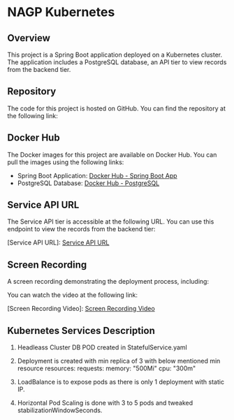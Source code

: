 # NAGP Kubernetes

## Overview

This project is a Spring Boot application deployed on a Kubernetes cluster. The application includes a PostgreSQL database, an API tier to view records from the backend tier.

## Repository

The code for this project is hosted on GitHub. You can find the repository at the following link:

[Code Repository]:  [https://github.com/git-utsav/nagp-pub](https://github.com/git-utsav/nagp-pub)

## Docker Hub

The Docker images for this project are available on Docker Hub. You can pull the images using the following links:

- Spring Boot Application: [Docker Hub - Spring Boot App](https://hub.docker.com/repository/docker/utsav194/nagp-docker/general)
- PostgreSQL Database: [Docker Hub - PostgreSQL](https://hub.docker.com/_/postgres)

## Service API URL

The Service API tier is accessible at the following URL. You can use this endpoint to view the records from the backend tier:

[Service API URL]: [Service API URL](http://34.93.10.112/nagp/all-user)

## Screen Recording

A screen recording demonstrating the deployment process, including:

You can watch the video at the following link:

[Screen Recording Video]: [Screen Recording Video](https://nagarro-my.sharepoint.com/:f:/p/utsavkumar_tripathi/EvaUI2M71OVLmGN0JcvpNWAB1PFFMJIleu4PhJaZEqgG6Q?e=RjmQ1E)

## Kubernetes Services Description

1. Headleass Cluster DB POD created in StatefulService.yaml
2. Deployment is created with min replica of 3 with below mentioned min resource
	resources:
			  requests:
				memory: "500Mi"
				cpu: "300m"
				
3. LoadBalance is to expose pods as there is only 1 deployment with static IP.
4. Horizontal Pod Scaling is done with 3 to 5 pods and tweaked stabilizationWindowSeconds.

